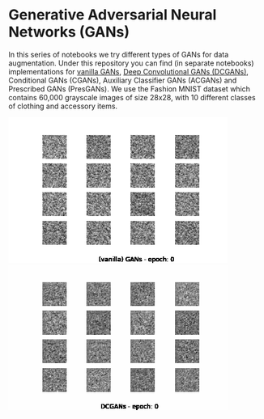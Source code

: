 # Generative Adversarial Neural Networks (GANs)
In this series of notebooks we try different types of GANs for data augmentation. Under this repository you can find (in separate notebooks) implementations for [vanilla GANs](https://github.com/astroioannaki/Generative-Adversarial-NNs/blob/main/vanilla%20GANs.ipynb), [Deep Convolutional GANs (DCGANs)](https://github.com/astroioannaki/Generative-Adversarial-NNs/blob/main/DCGANs%20-%20Deep%20Convolutional%20GANs.ipynb), Conditional GANs (CGANs), Auxiliary Classifier GANs (ACGANs) and Prescribed GANs (PresGANs). We use the Fashion MNIST dataset which contains 60,000 grayscale images of size 28x28, with 10 different classes of clothing and accessory items.

![SegmentLocal](vangan_0.gif "gif")
![SegmentLocal](dcgan.gif "gif")
